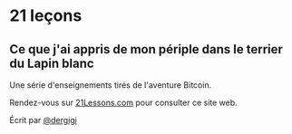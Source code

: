 # 21 leçons
## Ce que j'ai appris de mon périple dans le terrier du Lapin blanc

Une série d'enseignements tirés de l'aventure Bitcoin.

Rendez-vous sur [21Lessons.com](https://21lessons.com/) pour consulter ce site web. 

Écrit par [@dergigi](https://github.com/dergigi/)
